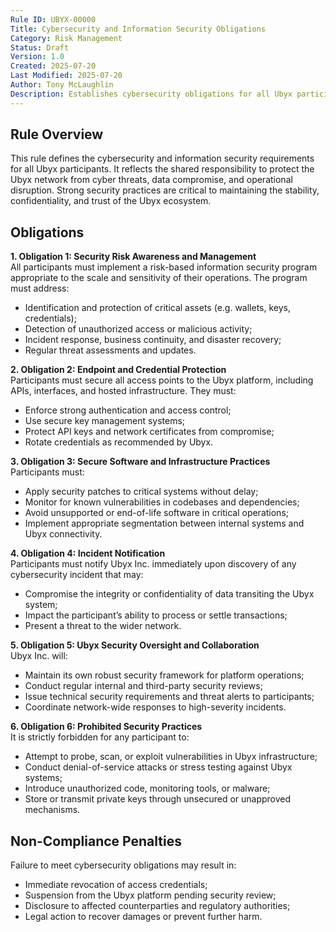 ```yaml
---
Rule ID: UBYX-00000  
Title: Cybersecurity and Information Security Obligations  
Category: Risk Management  
Status: Draft  
Version: 1.0  
Created: 2025-07-20  
Last Modified: 2025-07-20  
Author: Tony McLaughlin  
Description: Establishes cybersecurity obligations for all Ubyx participants to safeguard their operations and protect the overall integrity and continuity of the Ubyx network.  
---
```


## Rule Overview

This rule defines the cybersecurity and information security requirements for all Ubyx participants. It reflects the shared responsibility to protect the Ubyx network from cyber threats, data compromise, and operational disruption. Strong security practices are critical to maintaining the stability, confidentiality, and trust of the Ubyx ecosystem.

## Obligations

**1. Obligation 1: Security Risk Awareness and Management**  
All participants must implement a risk-based information security program appropriate to the scale and sensitivity of their operations. The program must address:
- Identification and protection of critical assets (e.g. wallets, keys, credentials);  
- Detection of unauthorized access or malicious activity;  
- Incident response, business continuity, and disaster recovery;  
- Regular threat assessments and updates.

**2. Obligation 2: Endpoint and Credential Protection**  
Participants must secure all access points to the Ubyx platform, including APIs, interfaces, and hosted infrastructure. They must:
- Enforce strong authentication and access control;  
- Use secure key management systems;  
- Protect API keys and network certificates from compromise;  
- Rotate credentials as recommended by Ubyx.

**3. Obligation 3: Secure Software and Infrastructure Practices**  
Participants must:
- Apply security patches to critical systems without delay;  
- Monitor for known vulnerabilities in codebases and dependencies;  
- Avoid unsupported or end-of-life software in critical operations;  
- Implement appropriate segmentation between internal systems and Ubyx connectivity.

**4. Obligation 4: Incident Notification**  
Participants must notify Ubyx Inc. immediately upon discovery of any cybersecurity incident that may:
- Compromise the integrity or confidentiality of data transiting the Ubyx system;  
- Impact the participant’s ability to process or settle transactions;  
- Present a threat to the wider network.

**5. Obligation 5: Ubyx Security Oversight and Collaboration**  
Ubyx Inc. will:
- Maintain its own robust security framework for platform operations;  
- Conduct regular internal and third-party security reviews;  
- Issue technical security requirements and threat alerts to participants;  
- Coordinate network-wide responses to high-severity incidents.

**6. Obligation 6: Prohibited Security Practices**  
It is strictly forbidden for any participant to:
- Attempt to probe, scan, or exploit vulnerabilities in Ubyx infrastructure;  
- Conduct denial-of-service attacks or stress testing against Ubyx systems;  
- Introduce unauthorized code, monitoring tools, or malware;  
- Store or transmit private keys through unsecured or unapproved mechanisms.

## Non-Compliance Penalties

Failure to meet cybersecurity obligations may result in:

- Immediate revocation of access credentials;  
- Suspension from the Ubyx platform pending security review;  
- Disclosure to affected counterparties and regulatory authorities;  
- Legal action to recover damages or prevent further harm.
